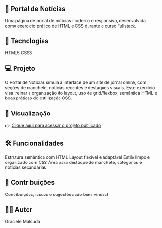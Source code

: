 ## 📰 Portal de Notícias

Uma página de portal de notícias moderna e responsiva, desenvolvida como exercício prático de HTML e CSS durante o curso Fullstack.

## 🚀 Tecnologias

HTML5
CSS3

## 💻 Projeto

O Portal de Notícias simula a interface de um site de jornal online, com seções de manchete, notícias recentes e destaques visuais. Esse exercício visa treinar a organização do layout, uso de grid/flexbox, semântica HTML e boas práticas de estilização CSS.

## 🧪 Visualização

👉 [Clique aqui para acessar o projeto publicado](https://gramatsuda.github.io/projeto-portal-de-noticias/)

## 🛠️ Funcionalidades

Estrutura semântica com HTML
Layout flexível e adaptável
Estilo limpo e organizado com CSS
Área para destaque de manchete, categorias e notícias secundárias

## 🤝 Contribuições

Contribuições, issues e sugestões são bem-vindas!

## 🧑‍💻 Autor

Graciele Matsuda
